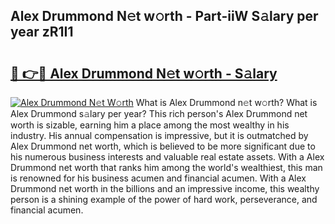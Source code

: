 ## Alex Drummond N𝚎t w𝚘rth - Part-iiW S𝚊lary per year zR1I1

# <h2><a href="http://gc1s8x.nevu.top/?p=Alex+Drummond">🔗 👉🔴 Alex Drummond N𝚎t w𝚘rth - S𝚊lary</a></h2>

[![Alex Drummond N𝚎t W𝚘rth](https://i.imgur.com/Oavwk0R.jpeg)](http://gc1s8x.nevu.top/?p=Alex+Drummond)
What is Alex Drummond n𝚎t w𝚘rth? What is Alex Drummond s𝚊lary per year?
This rich person's Alex Drummond net worth is sizable, earning him a place among the most wealthy in his industry. His annual compensation is impressive, but it is outmatched by Alex Drummond net worth, which is believed to be more significant due to his numerous business interests and valuable real estate assets. With a Alex Drummond net worth that ranks him among the world's wealthiest, this man is renowned for his business acumen and financial acumen. With a Alex Drummond net worth in the billions and an impressive income, this wealthy person is a shining example of the power of hard work, perseverance, and financial acumen.
